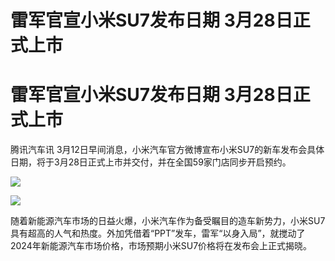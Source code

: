 # 雷军官宣小米SU7发布日期 3月28日正式上市

# 雷军官宣小米SU7发布日期 3月28日正式上市

腾讯汽车讯 3月12日早间消息，小米汽车官方微博宣布小米SU7的新车发布会具体日期，将于3月28日正式上市并交付，并在全国59家门店同步开启预约。

![](https://inews.gtimg.com/om_bt/OjFLAHOFgqy6MSPmM4pyFnQpsUEU62OhBB-m8bDpQMMcUAA/1000)

![](https://inews.gtimg.com/om_bt/OwotbmbGWyDXH4Rjyhe94Pufe9WpM0m-1LYEa5JPZFlBcAA/1000)

随着新能源汽车市场的日益火爆，小米汽车作为备受瞩目的造车新势力，小米SU7具有超高的人气和热度。外加凭借着“PPT”发车，雷军“以身入局”，就搅动了2024年新能源汽车市场价格，市场预期小米SU7价格将在发布会上正式揭晓。

